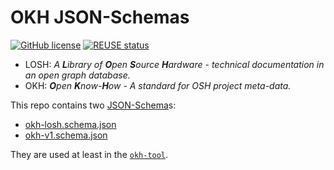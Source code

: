 <!--
SPDX-FileCopyrightText: 2021 Robin Vobruba <hoijui.quaero@gmail.com>

SPDX-License-Identifier: CC0-1.0
-->

# OKH JSON-Schemas

[![GitHub license](
    https://img.shields.io/github/license/OPEN-NEXT/LOSH-OKH-JSON-Schemas.svg?style=flat)](
    ./LICENSE)
[![REUSE status](
    https://api.reuse.software/badge/github.com/OPEN-NEXT/LOSH-OKH-JSON-Schemas)](
    https://api.reuse.software/info/github.com/OPEN-NEXT/LOSH-OKH-JSON-Schemas)

* LOSH: _A **L**ibrary of **O**pen **S**ource **H**ardware -
  technical documentation in an open graph database._
* OKH: _**O**pen **K**now-**H**ow - A standard for OSH project meta-data._

This repo contains two [JSON-Schema](https://json-schema.org)s:

* [okh-losh.schema.json](okh-losh.schema.json)
* [okh-v1.schema.json](okh-v1.schema.json)

They are used at least in the [`okh-tool`](https://github.com/OPEN-NEXT/LOSH-OKH-tool).

